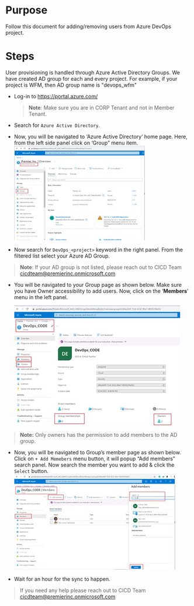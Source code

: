 # Purpose
Follow this document for adding/removing users from Azure DevOps project.

# Steps
User provisioning is handled through Azure Active Directory Groups. We have created AD group for each and every project. For example, if your project is WFM, then AD group name is "devops_wfm"

- Log-in to https://portal.azure.com/
  > **Note**: Make sure you are in CORP Tenant and not in Member Tenant. 
  
- Search for `Azure Active Directory`.
- Now, you will be navigated to ‘Azure Active Directory’ home page. Here, from the left side panel click on ‘Group” menu item.
  ![ad_groups](./resources/ad_groups.jpg)

- Now search for `DevOps_<project>` keyword in the right panel. From the filtered list select your Azure AD Group.

>**Note**: If your AD group is not listed, please reach out to CICD Team cicdteam@premierinc.onmicrosoft.com 

- You will be navigated to your Group page as shown below. Make sure you have Owner accessibility to add users. Now, click on the ‘**Members**’ menu in the left panel.
  
  ![devops_code](./resources/devops_code.jpg)

> **Note:** Only owners has the permission to add members to the AD group. 

- Now, you will be navigated to Group’s member page as shown below. Click on `+ Add Memebers` menu button, it will popup “Add members” search panel. Now search the member you want to add & click the `Select` button.
    ![](./resources/add_members.jpg)


- Wait for an hour for the sync to happen. 

> If you need any help please reach out to CICD Team cicdteam@premierinc.onmicrosoft.com
